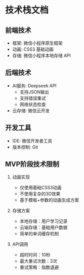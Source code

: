 # 技术栈文档

## 前端技术
- 框架: 微信小程序原生框架
- 动画: CSS3 基础动画
- 存储: 微信小程序本地存储 API

## 后端技术
- AI服务: Deepseek API
  - 支持JSON输出
  - 支持错误重试
  - 网络状态检查
- 云存储: 微信云开发

## 开发工具
- IDE: 微信开发者工具
- 版本控制: Git

## MVP阶段技术限制
1. 动画实现
   - 仅使用基础CSS3动画
   - 不使用复杂的3D效果
   - 基于模板+参数的动画生成方案

2. 存储方案
   - 本地存储：用户学习记录
   - 云端存储：基础用户数据
   - 简单的单词缓存机制 

3. API调用
   - 超时时间：10秒
   - 最大重试次数：3次
   - 重试策略：指数退避 